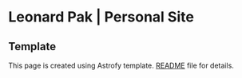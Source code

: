 # Leonard Pak | Personal Site

## Template

This page is created using Astrofy template. [README](https://github.com/manuelernestog/astrofy/blob/main/README.md) file for details.
